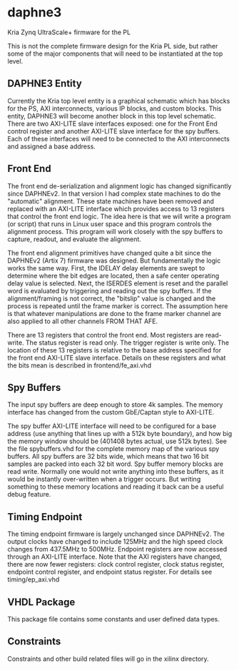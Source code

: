 # daphne3
Kria Zynq UltraScale+ firmware for the PL 

This is not the complete firmware design for the Kria PL side, but rather some of the major components that will need to be instantiated at the top level.

## DAPHNE3 Entity

Currently the Kria top level entity is a graphical schematic which has blocks for the PS, AXI interconnects, various IP blocks, and custom blocks. This entity, DAPHNE3 will become another block in this top level schematic. There are two AXI-LITE slave interfaces exposed: one for the Front End control register and another AXI-LITE slave interface for the spy buffers. Each of these interfaces will need to be connected to the AXI interconnects and assigned a base address. 

## Front End 

The front end de-serialization and alignment logic has changed significantly since DAPHNEv2. In that version I had complex state machines to do the "automatic" alignment. These state machines have been removed and replaced with an AXI-LITE interface which provides access to 13 registers that control the front end logic. The idea here is that we will write a program (or script) that runs in Linux user space and this program controls the alignment process. This program will work closely with the spy buffers to capture, readout, and evaluate the alignment.

The front end alignment primitives have changed quite a bit since the DAPHNEv2 (Artix 7) firmware was designed. But fundamentally the logic works the same way. First, the IDELAY delay elements are swept to determine where the bit edges are located, then a safe center operating delay value is selected. Next, the ISERDES element is reset and the parallel word is evaluated by triggering and reading out the spy buffers. If the alignment/framing is not correct, the "bitslip" value is changed and the process is repeated until the frame marker is correct. The assumption here is that whatever manipulations are done to the frame marker channel are also applied to all other channels FROM THAT AFE.

There are 13 registers that control the front end. Most registers are read-write. The status register is read only. The trigger register is write only. The location of these 13 registers is relative to the base address specified for the front end AXI-LITE slave interface. Details on these registers and what the bits mean is described in frontend/fe_axi.vhd

## Spy Buffers

The input spy buffers are deep enough to store 4k samples. The memory interface has changed from the custom GbE/Captan style to AXI-LITE. 

The spy buffer AXI-LITE interface will need to be configured for a base address (use anything that lines up with a 512k byte boundary), and how big the memory window should be (401408 bytes actual, use 512k bytes). See the file spybuffers.vhd for the complete memory map of the various spy buffers. All spy buffers are 32 bits wide, which means that two 16 bit samples are packed into each 32 bit word. Spy buffer memory blocks are read write. Normally one would not write anything into these buffers, as it would be instantly over-written when a trigger occurs. But writing something to these memory locations and reading it back can be a useful debug feature.

## Timing Endpoint

The timing endpoint firmware is largely unchanged since DAPHNEv2. The output clocks have changed to include 125MHz and the high speed clock changes from 437.5MHz to 500MHz. Endpoint registers are now accessed through an AXI-LITE interface. Note that the AXI registers have changed, there are now fewer registers: clock control register, clock status register, endpoint control register, and endpoint status register. For details see timing/ep_axi.vhd

## VHDL Package

This package file contains some constants and user defined data types.

## Constraints

Constraints and other build related files will go in the xilinx directory.



